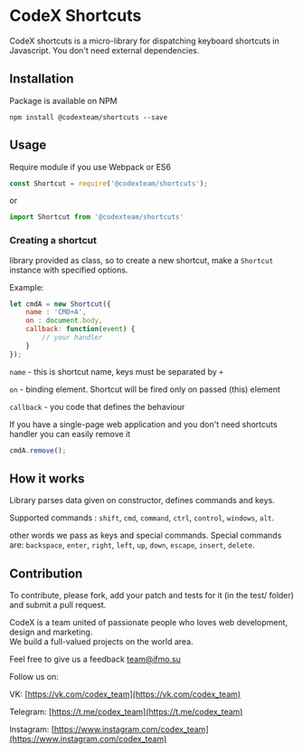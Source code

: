 # CodeX Shortcuts

CodeX shortcuts is a micro-library for dispatching keyboard shortcuts in Javascript. 
You don't need external dependencies. 

## Installation

Package is available on NPM

```
npm install @codexteam/shortcuts --save
```

## Usage

Require module if you use Webpack or ES6 
```javascript
const Shortcut = require('@codexteam/shortcuts');
```
or 
```javascript
import Shortcut from '@codexteam/shortcuts'
```

### Creating a shortcut

library provided as class, so to create a new shortcut, make a `Shortcut` instance with specified options. 

Example:

```javascript
let cmdA = new Shortcut({
    name : 'CMD+A',
    on : document.body,
    callback: function(event) {
        // your handler
    }
});
```
```name``` - this is shortcut name, keys must be separated by `+`

```on``` - binding element. Shortcut will be fired only on passed (this) element

```callback``` - you code that defines the behaviour

If you have a single-page web application and you don't need shortcuts handler
you can easily remove it

```javascript
cmdA.remove();
```

## How it works

Library parses data given on constructor, defines commands and keys.

Supported commands : ```shift```, ```cmd```, ```command```, ```ctrl```,
```control```, ```windows```, ```alt```. 

other words we pass as keys and special commands. Special commands are:
```backspace```, ```enter```, ```right```, ```left```, ```up```, ```down```, 
```escape```, ```insert```, ```delete```.

## Contribution

To contribute, please fork, add your patch and tests for it (in the test/ folder) and submit a pull request.

CodeX is a team united of passionate people who loves web development, design and marketing.  
We build a full-valued projects on the world area.

Feel free to give us a feedback [team@ifmo.su](team@ifmo.su)

Follow us on:

VK: [https://vk.com/codex_team](https://vk.com/codex_team)

Telegram: [https://t.me/codex_team](https://t.me/codex_team)

Instagram: [https://www.instagram.com/codex_team](https://www.instagram.com/codex_team)